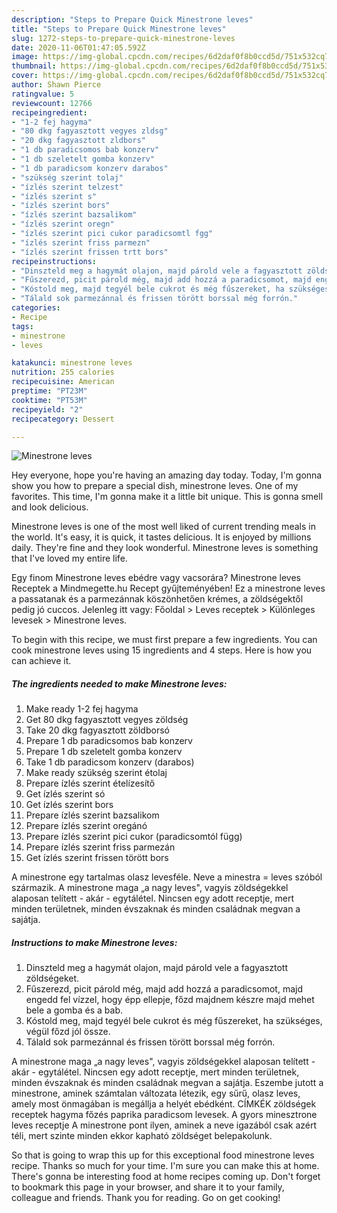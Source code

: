 ```yaml
---
description: "Steps to Prepare Quick Minestrone leves"
title: "Steps to Prepare Quick Minestrone leves"
slug: 1272-steps-to-prepare-quick-minestrone-leves
date: 2020-11-06T01:47:05.592Z
image: https://img-global.cpcdn.com/recipes/6d2daf0f8b0ccd5d/751x532cq70/minestrone-leves-recept-foto.jpg
thumbnail: https://img-global.cpcdn.com/recipes/6d2daf0f8b0ccd5d/751x532cq70/minestrone-leves-recept-foto.jpg
cover: https://img-global.cpcdn.com/recipes/6d2daf0f8b0ccd5d/751x532cq70/minestrone-leves-recept-foto.jpg
author: Shawn Pierce
ratingvalue: 5
reviewcount: 12766
recipeingredient:
- "1-2 fej hagyma"
- "80 dkg fagyasztott vegyes zldsg"
- "20 dkg fagyasztott zldbors"
- "1 db paradicsomos bab konzerv"
- "1 db szeletelt gomba konzerv"
- "1 db paradicsom konzerv darabos"
- "szükség szerint tolaj"
- "ízlés szerint telzest"
- "ízlés szerint s"
- "ízlés szerint bors"
- "ízlés szerint bazsalikom"
- "ízlés szerint oregn"
- "ízlés szerint pici cukor paradicsomtl fgg"
- "ízlés szerint friss parmezn"
- "ízlés szerint frissen trtt bors"
recipeinstructions:
- "Dinszteld meg a hagymát olajon, majd párold vele a fagyasztott zöldségeket."
- "Fűszerezd, picit párold még, majd add hozzá a paradicsomot, majd engedd fel vízzel, hogy épp ellepje, főzd majdnem készre majd mehet bele a gomba és a bab."
- "Kóstold meg, majd tegyél bele cukrot és még fűszereket, ha szükséges, végül főzd jól össze."
- "Tálald sok parmezánnal és frissen törött borssal még forrón."
categories:
- Recipe
tags:
- minestrone
- leves

katakunci: minestrone leves 
nutrition: 255 calories
recipecuisine: American
preptime: "PT23M"
cooktime: "PT53M"
recipeyield: "2"
recipecategory: Dessert

---
```



![Minestrone leves](https://img-global.cpcdn.com/recipes/6d2daf0f8b0ccd5d/751x532cq70/minestrone-leves-recept-foto.jpg)

Hey everyone, hope you're having an amazing day today. Today, I'm gonna show you how to prepare a special dish, minestrone leves. One of my favorites. This time, I'm gonna make it a little bit unique. This is gonna smell and look delicious.

Minestrone leves is one of the most well liked of current trending meals in the world. It's easy, it is quick, it tastes delicious. It is enjoyed by millions daily. They're fine and they look wonderful. Minestrone leves is something that I've loved my entire life.

Egy finom Minestrone leves ebédre vagy vacsorára? Minestrone leves Receptek a Mindmegette.hu Recept gyűjteményében! Ez a minestrone leves a passatanak és a parmezánnak köszönhetően krémes, a zöldségektől pedig jó cuccos. Jelenleg itt vagy: Főoldal &gt; Leves receptek &gt; Különleges levesek &gt; Minestrone leves.


To begin with this recipe, we must first prepare a few ingredients. You can cook minestrone leves using 15 ingredients and 4 steps. Here is how you can achieve it.

<!--inarticleads1-->

##### The ingredients needed to make Minestrone leves:

1. Make ready 1-2 fej hagyma
1. Get 80 dkg fagyasztott vegyes zöldség
1. Take 20 dkg fagyasztott zöldborsó
1. Prepare 1 db paradicsomos bab konzerv
1. Prepare 1 db szeletelt gomba konzerv
1. Take 1 db paradicsom konzerv (darabos)
1. Make ready szükség szerint étolaj
1. Prepare ízlés szerint ételízesítő
1. Get ízlés szerint só
1. Get ízlés szerint bors
1. Prepare ízlés szerint bazsalikom
1. Prepare ízlés szerint oregánó
1. Prepare ízlés szerint pici cukor (paradicsomtól függ)
1. Prepare ízlés szerint friss parmezán
1. Get ízlés szerint frissen törött bors


A minestrone egy tartalmas olasz levesféle. Neve a minestra = leves szóból származik. A minestrone maga „a nagy leves&#34;, vagyis zöldségekkel alaposan telített - akár - egytálétel. Nincsen egy adott receptje, mert minden területnek, minden évszaknak és minden családnak megvan a sajátja. 

<!--inarticleads2-->

##### Instructions to make Minestrone leves:

1. Dinszteld meg a hagymát olajon, majd párold vele a fagyasztott zöldségeket.
1. Fűszerezd, picit párold még, majd add hozzá a paradicsomot, majd engedd fel vízzel, hogy épp ellepje, főzd majdnem készre majd mehet bele a gomba és a bab.
1. Kóstold meg, majd tegyél bele cukrot és még fűszereket, ha szükséges, végül főzd jól össze.
1. Tálald sok parmezánnal és frissen törött borssal még forrón.


A minestrone maga „a nagy leves&#34;, vagyis zöldségekkel alaposan telített - akár - egytálétel. Nincsen egy adott receptje, mert minden területnek, minden évszaknak és minden családnak megvan a sajátja. Eszembe jutott a minestrone, aminek számtalan változata létezik, egy sűrű, olasz leves, amely most önmagában is megállja a helyét ebédként. CÍMKÉK zöldségek receptek hagyma főzés paprika paradicsom levesek. A gyors minesztrone leves receptje A minestrone pont ilyen, aminek a neve igazából csak azért téli, mert szinte minden ekkor kapható zöldséget belepakolunk. 

So that is going to wrap this up for this exceptional food minestrone leves recipe. Thanks so much for your time. I'm sure you can make this at home. There's gonna be interesting food at home recipes coming up. Don't forget to bookmark this page in your browser, and share it to your family, colleague and friends. Thank you for reading. Go on get cooking!
